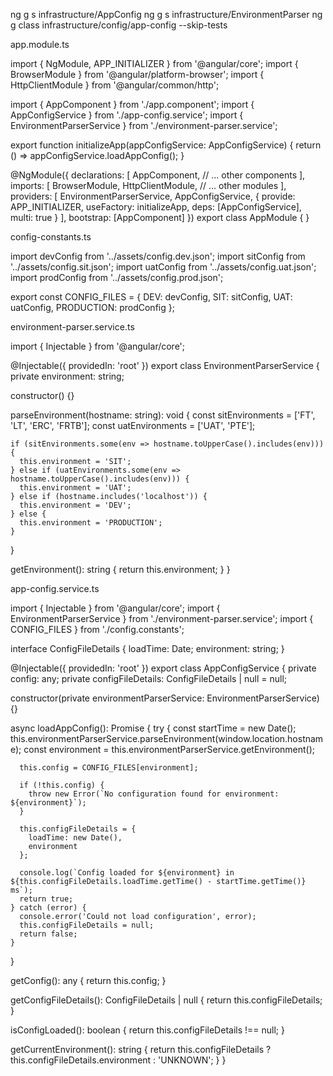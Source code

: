 ng g s infrastructure/AppConfig
ng g s infrastructure/EnvironmentParser
ng g class infrastructure/config/app-config --skip-tests


app.module.ts

import { NgModule, APP_INITIALIZER } from '@angular/core';
import { BrowserModule } from '@angular/platform-browser';
import { HttpClientModule } from '@angular/common/http';

import { AppComponent } from './app.component';
import { AppConfigService } from './app-config.service';
import { EnvironmentParserService } from './environment-parser.service';

export function initializeApp(appConfigService: AppConfigService) {
  return () => appConfigService.loadAppConfig();
}

@NgModule({
  declarations: [
    AppComponent,
    // ... other components
  ],
  imports: [
    BrowserModule,
    HttpClientModule,
    // ... other modules
  ],
  providers: [
    EnvironmentParserService,
    AppConfigService,
    {
      provide: APP_INITIALIZER,
      useFactory: initializeApp,
      deps: [AppConfigService],
      multi: true
    }
  ],
  bootstrap: [AppComponent]
})
export class AppModule { }

config-constants.ts

import devConfig from '../assets/config.dev.json';
import sitConfig from '../assets/config.sit.json';
import uatConfig from '../assets/config.uat.json';
import prodConfig from '../assets/config.prod.json';

export const CONFIG_FILES = {
  DEV: devConfig,
  SIT: sitConfig,
  UAT: uatConfig,
  PRODUCTION: prodConfig
};


environment-parser.service.ts

import { Injectable } from '@angular/core';

@Injectable({
  providedIn: 'root'
})
export class EnvironmentParserService {
  private environment: string;

  constructor() {}

  parseEnvironment(hostname: string): void {
    const sitEnvironments = ['FT', 'LT', 'ERC', 'FRTB'];
    const uatEnvironments = ['UAT', 'PTE'];

    if (sitEnvironments.some(env => hostname.toUpperCase().includes(env))) {
      this.environment = 'SIT';
    } else if (uatEnvironments.some(env => hostname.toUpperCase().includes(env))) {
      this.environment = 'UAT';
    } else if (hostname.includes('localhost')) {
      this.environment = 'DEV';
    } else {
      this.environment = 'PRODUCTION';
    }
  }

  getEnvironment(): string {
    return this.environment;
  }
}





app-config.service.ts

import { Injectable } from '@angular/core';
import { EnvironmentParserService } from './environment-parser.service';
import { CONFIG_FILES } from './config.constants';

interface ConfigFileDetails {
  loadTime: Date;
  environment: string;
}

@Injectable({
  providedIn: 'root'
})
export class AppConfigService {
  private config: any;
  private configFileDetails: ConfigFileDetails | null = null;

  constructor(private environmentParserService: EnvironmentParserService) {}

  async loadAppConfig(): Promise<boolean> {
    try {
      const startTime = new Date();
      this.environmentParserService.parseEnvironment(window.location.hostname);
      const environment = this.environmentParserService.getEnvironment();

      this.config = CONFIG_FILES[environment];

      if (!this.config) {
        throw new Error(`No configuration found for environment: ${environment}`);
      }

      this.configFileDetails = {
        loadTime: new Date(),
        environment
      };

      console.log(`Config loaded for ${environment} in ${this.configFileDetails.loadTime.getTime() - startTime.getTime()} ms`);
      return true;
    } catch (error) {
      console.error('Could not load configuration', error);
      this.configFileDetails = null;
      return false;
    }
  }

  getConfig(): any {
    return this.config;
  }

  getConfigFileDetails(): ConfigFileDetails | null {
    return this.configFileDetails;
  }

  isConfigLoaded(): boolean {
    return this.configFileDetails !== null;
  }

  getCurrentEnvironment(): string {
    return this.configFileDetails ? this.configFileDetails.environment : 'UNKNOWN';
  }
}
